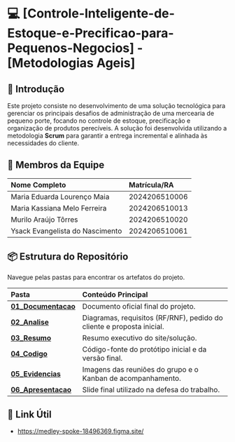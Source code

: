 # 💻 [Controle-Inteligente-de-Estoque-e-Precificao-para-Pequenos-Negocios] - [Metodologias Ageis]

## 📌 Introdução

Este projeto consiste no desenvolvimento de uma solução tecnológica para gerenciar os principais desafios de administração de uma mercearia de pequeno porte, focando no controle de estoque, precificação e organização de produtos perecíveis. A solução foi desenvolvida utilizando a metodologia **Scrum** para garantir a entrega incremental e alinhada às necessidades do cliente.

## 👥 Membros da Equipe

| Nome Completo | Matrícula/RA |
| :--- | :--- |
| Maria Eduarda Lourenço Maia | 2024206510006  |
| Maria Kassiana Melo Ferreira | 2024206510013  |
| Murilo Araújo Tôrres | 2024206510020  |
| Ysack Evangelista do Nascimento | 2024206510061 |

## 📦 Estrutura do Repositório

Navegue pelas pastas para encontrar os artefatos do projeto.

| Pasta | Conteúdo Principal |
| :--- | :--- |
| **[01_Documentacao](01_Documentacao/)** | Documento oficial final do projeto. |
| **[02_Analise](02_Analise/)** | Diagramas, requisitos (RF/RNF), pedido do cliente e proposta inicial. |
| **[03_Resumo](03_Resumo/)** | Resumo executivo do site/solução. |
| **[04_Codigo](04_Codigo/)** | Código-fonte do protótipo inicial e da versão final. |
| **[05_Evidencias](05_Evidencias/)** | Imagens das reuniões do grupo e o Kanban de acompanhamento. |
| **[06_Apresentacao](06_Apresentacao/)** | Slide final utilizado na defesa do trabalho. |

## 🔗 Link Útil

* https://medley-spoke-18496369.figma.site/
